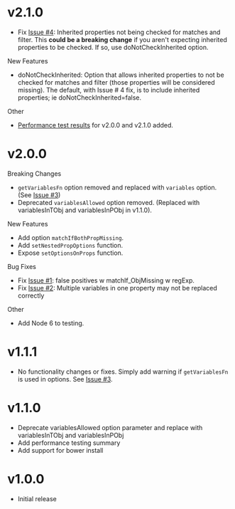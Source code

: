 # v2.1.0
* Fix [Issue #4](https://github.com/tonybranfort/filter-objects/issues/4): Inherited properties not being checked for matches and filter.  This __could be a breaking change__ if you aren't expecting inherited properties to be checked.  If so, use doNotCheckInherited option.

New Features
* doNotCheckInherited: Option that allows inherited properties to not be checked for matches and filter (those properties will be considered missing). The default, with Issue # 4 fix, is to include inherited properties; ie doNotCheckInherited=false. 

Other
* [Performance test results](https://github.com/tonybranfort/filter-objects/blob/master/performance/perf-overall-summary.txt) for v2.0.0 and v2.1.0 added. 

# v2.0.0
Breaking Changes
* `getVariablesFn` option removed and replaced with `variables` option.  (See [Issue #3](https://github.com/tonybranfort/filter-objects/issues/3))
* Deprecated `variablesAllowed` option removed.  (Replaced with variablesInTObj and variablesInPObj in v1.1.0).

New Features
* Add option `matchIfBothPropMissing`. 
* Add `setNestedPropOptions` function. 
* Expose `setOptionsOnProps` function. 

Bug Fixes
* Fix [Issue #1](https://github.com/tonybranfort/filter-objects/issues/1): false positives w matchIf_ObjMissing w regExp. 
* Fix [Issue #2](https://github.com/tonybranfort/filter-objects/issues/2): Multiple variables in one property may not be replaced correctly

Other
* Add Node 6 to testing. 

# v1.1.1
* No functionality changes or fixes.  Simply add warning if `getVariablesFn` is used in options.  See [Issue #3](https://github.com/tonybranfort/filter-objects/issues/3).  

# v1.1.0
- Deprecate variablesAllowed option parameter and replace with variablesInTObj and variablesInPObj
- Add performance testing summary
- Add support for bower install

# v1.0.0
- Initial release 
